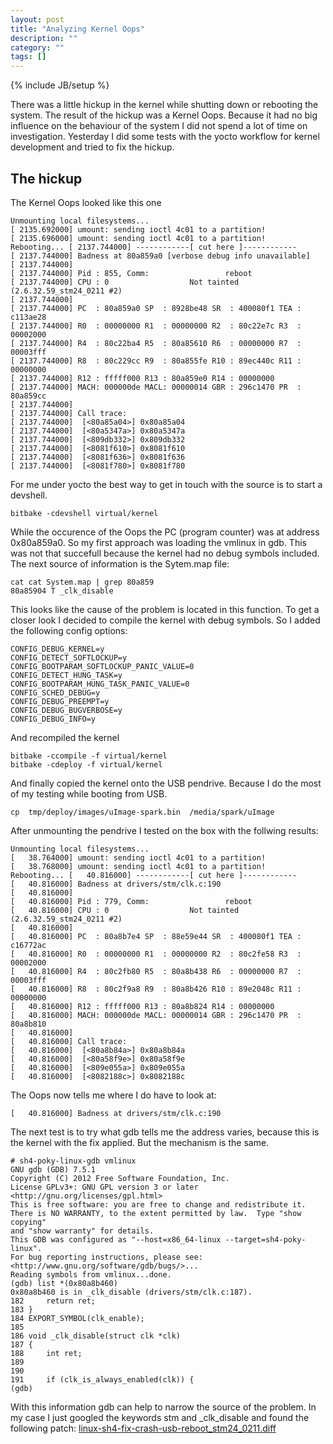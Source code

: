 ```yaml
---
layout: post
title: "Analyzing Kernel Oops"
description: ""
category: ""
tags: []
---
```

{% include JB/setup %}

There was a little hickup in the kernel while shutting down or rebooting the system. The result of the hickup was a Kernel Oops. Because it had no big influence on the behaviour of the system I did not spend a lot of time on investigation. Yesterday I did some tests with the yocto workflow for kernel development and tried to fix the hickup.

<!--more-->

The hickup
----------

The Kernel Oops looked like this one

    
    Unmounting local filesystems...
    [ 2135.692000] umount: sending ioctl 4c01 to a partition!
    [ 2135.696000] umount: sending ioctl 4c01 to a partition!
    Rebooting... [ 2137.744000] ------------[ cut here ]------------
    [ 2137.744000] Badness at 80a859a0 [verbose debug info unavailable]
    [ 2137.744000] 
    [ 2137.744000] Pid : 855, Comm:                 reboot
    [ 2137.744000] CPU : 0                  Not tainted  (2.6.32.59_stm24_0211 #2)
    [ 2137.744000] 
    [ 2137.744000] PC  : 80a859a0 SP  : 8928be48 SR  : 400080f1 TEA : c113ae28
    [ 2137.744000] R0  : 00000000 R1  : 00000000 R2  : 80c22e7c R3  : 00002000
    [ 2137.744000] R4  : 80c22ba4 R5  : 80a85610 R6  : 00000000 R7  : 00003fff
    [ 2137.744000] R8  : 80c229cc R9  : 80a855fe R10 : 89ec440c R11 : 00000000
    [ 2137.744000] R12 : fffff000 R13 : 80a859e0 R14 : 00000000
    [ 2137.744000] MACH: 000000de MACL: 00000014 GBR : 296c1470 PR  : 80a859cc
    [ 2137.744000] 
    [ 2137.744000] Call trace:
    [ 2137.744000]  [<80a85a04>] 0x80a85a04
    [ 2137.744000]  [<80a5347a>] 0x80a5347a
    [ 2137.744000]  [<809db332>] 0x809db332
    [ 2137.744000]  [<8081f610>] 0x8081f610
    [ 2137.744000]  [<8081f636>] 0x8081f636
    [ 2137.744000]  [<8081f780>] 0x8081f780

For me under yocto the best way to get in touch with the source is to start a devshell.

    bitbake -cdevshell virtual/kernel

While the occurence of the Oops the PC (program counter) was at address 0x80a859a0. So my first approach was loading the vmlinux in gdb. This was not that succefull because the kernel had no debug symbols included. The next source of information is the Sytem.map file:

    cat cat System.map | grep 80a859 
    80a85904 T _clk_disable 

This looks like the cause of the problem is located in this function. To get a closer look I decided to compile the kernel with debug symbols. So I added the following config options:

    CONFIG_DEBUG_KERNEL=y
    CONFIG_DETECT_SOFTLOCKUP=y
    CONFIG_BOOTPARAM_SOFTLOCKUP_PANIC_VALUE=0
    CONFIG_DETECT_HUNG_TASK=y
    CONFIG_BOOTPARAM_HUNG_TASK_PANIC_VALUE=0
    CONFIG_SCHED_DEBUG=y
    CONFIG_DEBUG_PREEMPT=y
    CONFIG_DEBUG_BUGVERBOSE=y
    CONFIG_DEBUG_INFO=y
    
And recompiled the kernel

    bitbake -ccompile -f virtual/kernel
    bitbake -cdeploy -f virtual/kernel

And finally copied the kernel onto the USB pendrive. Because I do the most of my testing while booting from USB.

    cp  tmp/deploy/images/uImage-spark.bin  /media/spark/uImage

After unmounting the pendrive I tested on the box with the follwing results:

    Unmounting local filesystems...
    [   38.764000] umount: sending ioctl 4c01 to a partition!
    [   38.768000] umount: sending ioctl 4c01 to a partition!
    Rebooting... [   40.816000] ------------[ cut here ]------------
    [   40.816000] Badness at drivers/stm/clk.c:190
    [   40.816000] 
    [   40.816000] Pid : 779, Comm:                 reboot
    [   40.816000] CPU : 0                  Not tainted  (2.6.32.59_stm24_0211 #2)
    [   40.816000] 
    [   40.816000] PC  : 80a8b7e4 SP  : 88e59e44 SR  : 400080f1 TEA : c16772ac
    [   40.816000] R0  : 00000000 R1  : 00000000 R2  : 80c2fe58 R3  : 00002000
    [   40.816000] R4  : 80c2fb80 R5  : 80a8b438 R6  : 00000000 R7  : 00003fff
    [   40.816000] R8  : 80c2f9a8 R9  : 80a8b426 R10 : 89e2048c R11 : 00000000
    [   40.816000] R12 : fffff000 R13 : 80a8b824 R14 : 00000000
    [   40.816000] MACH: 000000de MACL: 00000014 GBR : 296c1470 PR  : 80a8b810
    [   40.816000] 
    [   40.816000] Call trace:
    [   40.816000]  [<80a8b84a>] 0x80a8b84a
    [   40.816000]  [<80a58f9e>] 0x80a58f9e
    [   40.816000]  [<809e055a>] 0x809e055a
    [   40.816000]  [<8082188c>] 0x8082188c

The Oops now tells me where I do have to look at:

    [   40.816000] Badness at drivers/stm/clk.c:190

The next test is to try what gdb tells me the address varies, because this is the kernel with the fix applied. But the mechanism is the same.

    # sh4-poky-linux-gdb vmlinux
    GNU gdb (GDB) 7.5.1
    Copyright (C) 2012 Free Software Foundation, Inc.
    License GPLv3+: GNU GPL version 3 or later <http://gnu.org/licenses/gpl.html>
    This is free software: you are free to change and redistribute it.
    There is NO WARRANTY, to the extent permitted by law.  Type "show copying"
    and "show warranty" for details.
    This GDB was configured as "--host=x86_64-linux --target=sh4-poky-linux".
    For bug reporting instructions, please see:
    <http://www.gnu.org/software/gdb/bugs/>...
    Reading symbols from vmlinux...done.
    (gdb) list *(0x80a8b460)
    0x80a8b460 is in _clk_disable (drivers/stm/clk.c:187).
    182		return ret;
    183	}
    184	EXPORT_SYMBOL(clk_enable);
    185	
    186	void _clk_disable(struct clk *clk)
    187	{
    188		int ret;
    189		
    190	
    191		if (clk_is_always_enabled(clk)) {
    (gdb) 

With this information gdb can help to narrow the source of the problem. In my case I just googled the keywords stm and \_clk_disable and found the following patch:
[linux-sh4-fix-crash-usb-reboot_stm24_0211.diff](http://code.google.com/p/tdt-amiko/source/browse/tdt/cvs/cdk/Patches/linux-sh4-fix-crash-usb-reboot_stm24_0211.diff?spec=svnbf027b5e899cd26fbc20ac0745385c69ab385923&r=bf027b5e899cd26fbc20ac0745385c69ab385923)




